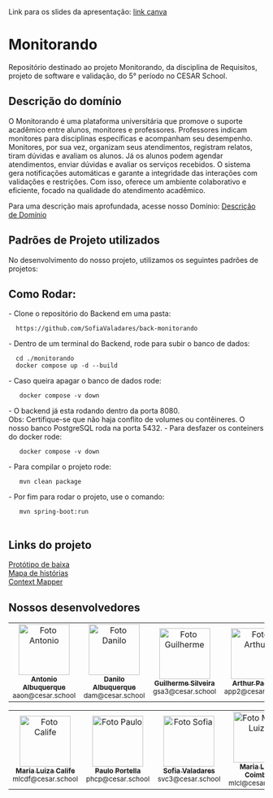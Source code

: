 Link para os slides da apresentação: [link canva](https://www.canva.com/design/DAGlYph5x20/mHZp_OFfPFtCmBautac0cg/view?utm_content=DAGlYph5x20&utm_campaign=designshare&utm_medium=link2&utm_source=uniquelinks&utlId=h713ba88d5f) 

# Monitorando 
Repositório destinado ao projeto Monitorando, da disciplina de Requisitos, projeto de software e validação, do 5° período no CESAR School.

## Descrição do domínio
O Monitorando é uma plataforma universitária que promove o suporte acadêmico entre alunos, monitores e professores. 
Professores indicam monitores para disciplinas específicas e acompanham seu desempenho. Monitores, por sua vez, organizam seus atendimentos, 
registram relatos, tiram dúvidas e avaliam os alunos. Já os alunos podem agendar atendimentos, enviar dúvidas e avaliar os serviços recebidos. 
O sistema gera notificações automáticas e garante a integridade das interações com validações e restrições. Com isso, oferece um ambiente 
colaborativo e eficiente, focado na qualidade do atendimento acadêmico.<br>

Para uma descrição mais aprofundada, acesse nosso Domínio:
<a href="https://docs.google.com/document/d/1pr8iFta8g4Q8j4Iv-906MCFhbba3NpRgbT4N3jIPuz4/edit?usp=sharing" target="_blank">Descrição de Domínio</a>

## Padrões de Projeto utilizados
No desenvolvimento do nosso projeto, utilizamos os seguintes padrões de projetos:

## Como Rodar:

<table>
  <tr>- Clone o repositório do Backend em uma pasta:
  <dt>
    
      https://github.com/SofiaValadares/back-monitorando
      
  </dt>

  <tr>- Dentro de um terminal do Backend, rode para subir o banco de dados:
  <dt>

      cd ./monitorando
      docker compose up -d --build
      
  </dt>

  <tr>- Caso queira apagar o banco de dados rode:
  <dt>

       docker compose -v down
      
  </dt>

  <tr>- O backend já esta rodando dentro da porta 8080.<br>
  Obs: Certifique-se que não haja conflito de volumes ou contêineres. O nosso banco PostgreSQL roda na porta 5432.

  <tr>- Para desfazer os conteiners do docker rode:
  <dt>

       docker compose -v down
      
  </dt>

  <tr>- Para compilar o projeto rode:
  <dt>

       mvn clean package
      
  </dt>  

  <tr>- Por fim para rodar o projeto, use o comando:
  <dt>

       mvn spring-boot:run
      
  </dt>  
  
</table>

## Links do projeto
<a href="https://www.figma.com/design/zzKq3iU1rJI5zLDwKxiwG2/Prot%C3%B3tipo-de-Baixa?node-id=420-173&p=f&t=UeIwloLSmI3ndRo3-0" target="_blank">Protótipo de baixa</a><br>
<a href="https://www.figma.com/board/ZygQc3zs5MsBl5XGssUqqC/REQUISITOS---MONITORANDO?node-id=0-1&p=f&t=QGdAtu6hZsdM6Ngf-0" target="_blank">Mapa de histórias</a><br>
<a href="https://drive.google.com/drive/folders/1agzatOjMUu4EsqJzccTU_IvQOfrkF_1z?usp=sharing" target="_blank">Context Mapper</a><br>

## Nossos desenvolvedores
<table>
  <tr>
    <td align="center">
      <a href="https://github.com/antonioz2022">
        <img src="https://avatars.githubusercontent.com/u/114232542?v=4" width="100px;" alt="Foto Antonio"/><br>
        <sub>
          <b>Antonio Albuquerque</b>
        </sub>
      </a>
      <br>
      <sub>aaon@cesar.school</sub>
    </td>
    <td align="center">
      <a href="https://github.com/dan-albuquerque">
        <img src="https://avatars.githubusercontent.com/u/114592376?v=4" width="100px;" alt="Foto Danilo"/><br>
        <sub>
          <b>Danilo Albuquerque</b>
        </sub>
      </a>
      <br>
      <sub>dam@cesar.school</sub>
    </td>
    <td align="center">
      <a href="https://github.com/guiga-sa">
        <img src="https://avatars.githubusercontent.com/u/123979639?v=4" width="100px;" alt="Foto Guilherme"/><br>
        <sub>
          <b>Guilherme Silveira</b>
        </sub>
      </a>
      <br>
      <sub>gsa3@cesar.school</sub>
    </td>
    <td align="center">
      <a href="https://github.com/P4d1lh4">
        <img src="https://avatars.githubusercontent.com/u/99270875?v=4" width="100px;" alt="Foto Arthur"/><br>
        <sub>
          <b>Arthur Padilha</b>
        </sub>
      </a>
      <br>
      <sub>app2@cesar.school</sub>
    </td>
    <td align="center">
      <a href="https://github.com/Henrique-12345">
        <img src="https://avatars.githubusercontent.com/u/133684535?v=4" width="100px;" alt="Foto Henrique"/><br>
        <sub>
          <b>Henrique Magalhães</b>
        </sub>
      </a>      
      <br>
      <sub>hlm2@cesar.school</sub>
    </td>
  </tr>
</table>
<table>
  <tr>
    <td align="center">
      <a href="https://github.com/LuizaCalife">
        <img src="https://avatars.githubusercontent.com/u/109395661?v=4" width="100px;" alt="Foto Calife"/><br>
        <sub>
          <b>Maria Luiza Calife</b>
        </sub>
      </a>
      <br>
      <sub>mlcdf@cesar.school</sub>
    </td>
  <td align="center">
      <a href="https://github.com/paulohcportella">
        <img src="https://avatars.githubusercontent.com/u/125464223?v=4" width="100px;" alt="Foto Paulo"/><br>
        <sub>
          <b>Paulo Portella</b>
        </sub>
      </a>
      <br>
      <sub>phcp@cesar.school</sub>
    </td>
    <td align="center">
      <a href="https://github.com/SofiaValadares">
        <img src="https://avatars.githubusercontent.com/u/113111708?v=4" width="100px;" alt="Foto Sofia"/><br>
        <sub>
          <b>Sofia Valadares</b>
        </sub>
      </a>
      <br>
      <sub>svc3@cesar.school</sub>
    </td>
    <td align="center">
      <a href="https://github.com/Malucoimbr">
        <img src="https://avatars.githubusercontent.com/u/98840187?v=4" width="100px;" alt="Foto Maria Luiza"/><br>
        <sub>
          <b>Maria Luísa Coimbra </b>
        </sub>
      </a>
      <br>
      <sub>mlcl@cesar.school</sub>
    </td>
  </tr>
</table>
<br>
